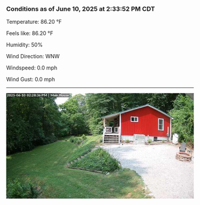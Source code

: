 ### Conditions as of June 10, 2025 at 2:33:52 PM CDT 

Temperature: 86.20 &deg;F

Feels like: 86.20 &deg;F

Humidity: 50%

Wind Direction: WNW

Windspeed: 0.0 mph

Wind Gust: 0.0 mph

---

<img src="./images/latest.jpeg"/>

